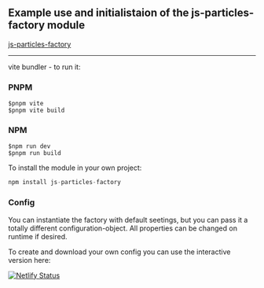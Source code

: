 ## Example use and initialistaion of the js-particles-factory module


[js-particles-factory](https://github.com/BarbWire-1/js-particles-factory.git)

---

vite bundler - to run it:

### PNPM
```
$pnpm vite
$pnpm vite build
```

### NPM
```
$npm run dev
$pnpm run build
```

To install the module in your own project:
```js
npm install js-particles-factory
```

### Config
You can instantiate the factory with default seetings,
but you can pass it a totally different configuration-object. All properties can be changed on runtime if desired.

To create and download your own config you can use the interactive version here:

[![Netlify Status](https://api.netlify.com/api/v1/badges/ba7818d0-76da-49a3-bd61-e75e9c130101/deploy-status)](https://particles-factory.netlify.app/)